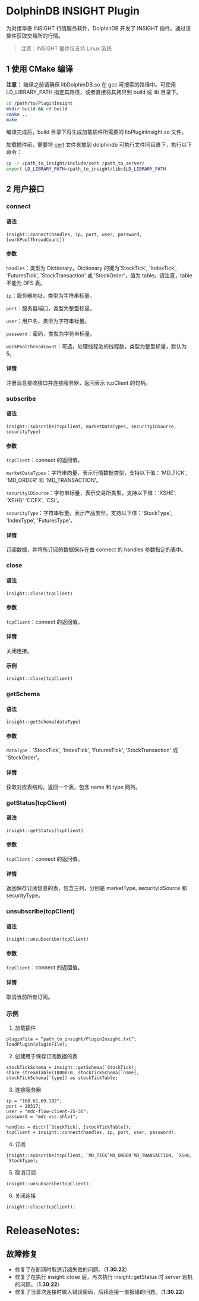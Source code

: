 # DolphinDB INSIGHT Plugin

为对接华泰 INSIGHT 行情服务软件，DolphinDB 开发了 INSIGHT 插件。通过该插件获取交易所的行情。

> 注意：INSIGHT 插件仅支持 Linux 系统

## 1 使用 CMake 编译

**注意：** 编译之前请确保 libDolphinDB.so 在 gcc 可搜索的路径中。可使用 LD_LIBRARY_PATH 指定其路径，或者直接将其拷贝到 build 或 lib 目录下。

```bash
cd /path/to/PluginInsight
mkdir build && cd build
cmake ..
make
```

编译完成后，build 目录下将生成加载插件所需要的 libPluginInsight.so 文件。

加载插件前，需要将 [cert](include/cert) 文件夹放到 dolphindb 可执行文件同目录下，执行以下命令：
```bash
cp -r /path_to_insight/include/cert /path_to_server/
export LD_LIBRARY_PATH=/path_to_insight/lib:$LD_LIBRARY_PATH
```

## 2 用户接口

### connect

#### 语法
```
insight::connect(handles, ip, port, user, password, [workPoolThreadCount])
```

#### 参数

`handles`：类型为 Dictionary，Dictionary 的键为'StockTick', 'IndexTick', 'FuturesTick', 'StockTransaction' 或 'StockOrder'，值为 table。请注意，table 不能为 DFS 表。

`ip`：服务器地址，类型为字符串标量。

`port`：服务器端口，类型为整型标量。

`user`：用户名，类型为字符串标量。

`password`：密码，类型为字符串标量。

`workPoolThreadCount`：可选，处理线程池的线程数，类型为整型标量，默认为 5。

#### 详情

注册消息接收接口并连接服务器，返回表示 tcpClient 的句柄。

### subscribe

#### 语法

```
insight::subscribe(tcpClient, marketDataTypes, securityIDSource, securityType)
```

#### 参数

`tcpClient`：connect 的返回值。

`marketDataTypes`：字符串向量，表示行情数据类型，支持以下值：'MD_TICK', 'MD_ORDER' 和 'MD_TRANSACTION'。

`securityIDSource`：字符串标量，表示交易所类型，支持以下值：'XSHE', 'XSHG' 'CCFX', 'CSI'。

`securityType`：字符串标量，表示产品类型，支持以下值：'StockType', 'IndexType', 'FuturesType'。

#### 详情

订阅数据，并将所订阅的数据保存在由 connect 的 handles 参数指定的表中。

### close

#### 语法

`insight::close(tcpClient)`

#### 参数

`tcpClient`：connect 的返回值。

#### 详情

关闭连接。

#### 示例

```bash
insight::close(tcpClient)
```

### getSchema

#### 语法
```
insight::getSchema(dataType)
```

#### 参数

`dataType`：'StockTick', 'IndexTick', 'FuturesTick', 'StockTransaction' 或 'StockOrder'。

#### 详情

获取对应表结构。返回一个表，包含 name 和 type 两列。

### getStatus(tcpClient)

#### 语法
```
insight::getStatus(tcpClient)
```

#### 参数

`tcpClient`：connect 的返回值。

#### 详情

返回保存订阅信息的表，包含三列，分别是 marketType, securityIdSource 和 securityType。

### unsubscribe(tcpClient)

#### 语法
```
insight::unsubscribe(tcpClient)
```

#### 参数

`tcpClient`：connect 的返回值。

#### 详情

取消当前所有订阅。

### 示例

1. 加载插件

```
pluginFile = “path_to_insight/PluginInsight.txt”;
loadPlugin(pluginFile);
```


2. 创建用于保存订阅数据的表
```
stockTickSchema = insight::getSchema(`StockTick);
share streamTable(10000:0, stockTickSchema[`name], stockTickSchema[`type]) as stockTickTable;
```


3. 连接服务器
```
ip = "168.61.69.192";
port = 10317;
user = "mdc-flow-client-25-36";
password = "mdc-vss-shlv1";

handles = dict([`StockTick], [stockTickTable]);
tcpClient = insight::connect(handles, ip, port, user, password);
```


4. 订阅
```
insight::subscribe(tcpClient, `MD_TICK`MD_ORDER`MD_TRANSACTION, `XSHG, `StockType);
```

5. 取消订阅
```
insight::unsubscribe(tcpClient);
```

6. 关闭连接
```
insight::close(tcpClient);
```

# ReleaseNotes:

## 故障修复

* 修复了在断网时取消订阅失败的问题。（**1.30.22**）
* 修复了在执行 insight::close 后，再次执行 insight::getStatus 时 server 宕机的问题。（**1.30.22**）
* 修复了当首次连接时输入错误密码，后续连接一直报错的问题。（**1.30.22**）
